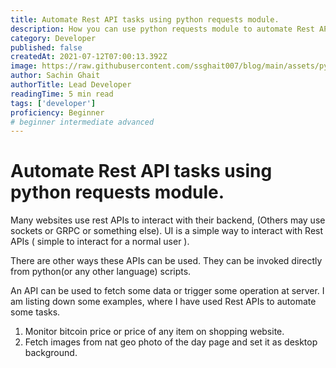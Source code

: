 ```yaml
---
title: Automate Rest API tasks using python requests module.
description: How you can use python requests module to automate Rest API tasks. 
category: Developer
published: false
createdAt: 2021-07-12T07:00:13.392Z
image: https://raw.githubusercontent.com/ssghait007/blog/main/assets/python-requests.webp
author: Sachin Ghait
authorTitle: Lead Developer
readingTime: 5 min read
tags: ['developer']
proficiency: Beginner
# beginner intermediate advanced 
---
```


# Automate Rest API tasks using python requests module.

Many websites use rest APIs to interact with their backend, (Others may use sockets or GRPC or something else). UI is a simple way to interact with Rest APIs ( simple to interact for a normal user ). 

There are other ways these APIs can be used. They can be invoked directly from python(or any other language) scripts.

An API can be used to fetch some data or trigger some operation at server. I am listing down some examples, where I have used Rest APIs to automate some tasks.

1. Monitor bitcoin price or price of any item on shopping website.
2. Fetch images from nat geo photo of the day page and set it as desktop background.



